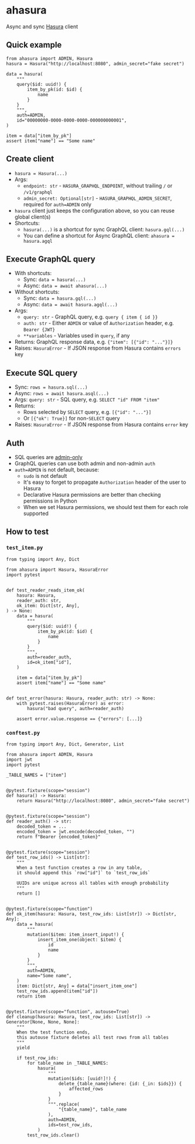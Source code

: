 # ahasura

Async and sync [Hasura](https://hasura.io/) client

## Quick example

```
from ahasura import ADMIN, Hasura
hasura = Hasura("http://localhost:8080", admin_secret="fake secret")

data = hasura(
    """
    query($id: uuid!) {
        item_by_pk(id: $id) {
            name
        }
    }
    """,
    auth=ADMIN,
    id="00000000-0000-0000-0000-000000000001",
)

item = data["item_by_pk"]
assert item["name"] == "Some name"
```

## Create client

* `hasura = Hasura(...)`
* Args:
    * `endpoint: str` - `HASURA_GRAPHQL_ENDPOINT`, without trailing `/` or `/v1/graphql`
    * `admin_secret: Optional[str]` - `HASURA_GRAPHQL_ADMIN_SECRET`, required for `auth=ADMIN` only
* `hasura` client just keeps the configuration above, so you can reuse global client(s)
* Shortcuts:
    * `hasura(...)` is a shortcut for sync GraphQL client: `hasura.gql(...)`
    * You can define a shortcut for Async GraphQL client: `ahasura = hasura.agql`

## Execute GraphQL query

* With shortcuts:
    * Sync: `data = hasura(...)`
    * Async: `data = await ahasura(...)`
* Without shortcuts:
    * Sync: `data = hasura.gql(...)`
    * Async: `data = await hasura.agql(...)`
* Args:
    * `query: str` - GraphQL query, e.g. `query { item { id }}`
    * `auth: str` - Either `ADMIN` or value of `Authorization` header, e.g. `Bearer {JWT}`
    * `**variables` - Variables used in `query`, if any
* Returns: GraphQL response data, e.g. `{"item": [{"id": "..."}]}`
* Raises: `HasuraError` - If JSON response from Hasura contains `errors` key

## Execute SQL query

* Sync: `rows = hasura.sql(...)`
* Async: `rows = await hasura.asql(...)`
* Args: `query: str` - SQL query, e.g. `SELECT "id" FROM "item"`
* Returns:
    * Rows selected by `SELECT` query, e.g. `[{"id": "..."}]`
    * Or `[{"ok": True}]` for non-`SELECT` query
* Raises: `HasuraError` - If JSON response from Hasura contains `error` key

## Auth

* SQL queries are [admin-only](https://hasura.io/docs/latest/graphql/core/api-reference/schema-api/run-sql.html#run-sql)
* GraphQL queries can use both admin and non-admin `auth`
* `auth=ADMIN` is not default, because:
    * `sudo` is not default
    * It's easy to forget to propagate `Authorization` header of the user to Hasura
    * Declarative Hasura permissions are better than checking permissions in Python
    * When we set Hasura permissions, we should test them for each role supported

## How to test

### `test_item.py`

```
from typing import Any, Dict

from ahasura import Hasura, HasuraError
import pytest


def test_reader_reads_item_ok(
    hasura: Hasura,
    reader_auth: str,
    ok_item: Dict[str, Any],
) -> None:
    data = hasura(
        """
        query($id: uuid!) {
            item_by_pk(id: $id) {
                name
            }
        }
        """,
        auth=reader_auth,
        id=ok_item["id"],
    )

    item = data["item_by_pk"]
    assert item["name"] == "Some name"


def test_error(hasura: Hasura, reader_auth: str) -> None:
    with pytest.raises(HasuraError) as error:
        hasura("bad query", auth=reader_auth)

    assert error.value.response == {"errors": [...]}
```

### `conftest.py`

```
from typing import Any, Dict, Generator, List

from ahasura import ADMIN, Hasura
import jwt
import pytest

_TABLE_NAMES = ["item"]


@pytest.fixture(scope="session")
def hasura() -> Hasura:
    return Hasura("http://localhost:8080", admin_secret="fake secret")


@pytest.fixture(scope="session")
def reader_auth() -> str:
    decoded_token = ...
    encoded_token = jwt.encode(decoded_token, "")
    return f"Bearer {encoded_token}"


@pytest.fixture(scope="session")
def test_row_ids() -> List[str]:
    """
    When a test function creates a row in any table,
    it should append this `row["id"]` to `test_row_ids`

    UUIDs are unique across all tables with enough probability
    """
    return []


@pytest.fixture(scope="function")
def ok_item(hasura: Hasura, test_row_ids: List[str]) -> Dict[str, Any]:
    data = hasura(
        """
        mutation($item: item_insert_input!) {
            insert_item_one(object: $item) {
                id
                name
            }
        }
        """,
        auth=ADMIN,
        name="Some name",
    )
    item: Dict[str, Any] = data["insert_item_one"]
    test_row_ids.append(item["id"])
    return item


@pytest.fixture(scope="function", autouse=True)
def cleanup(hasura: Hasura, test_row_ids: List[str]) -> Generator[None, None, None]:
    """
    When the test function ends,
    this autouse fixture deletes all test rows from all tables
    """
    yield

    if test_row_ids:
        for table_name in _TABLE_NAMES:
            hasura(
                """
                mutation($ids: [uuid!]!) {
                    delete_{table_name}(where: {id: {_in: $ids}}) {
                        affected_rows
                    }
                }
                """.replace(
                    "{table_name}", table_name
                ),
                auth=ADMIN,
                ids=test_row_ids,
            )
        test_row_ids.clear()
```
